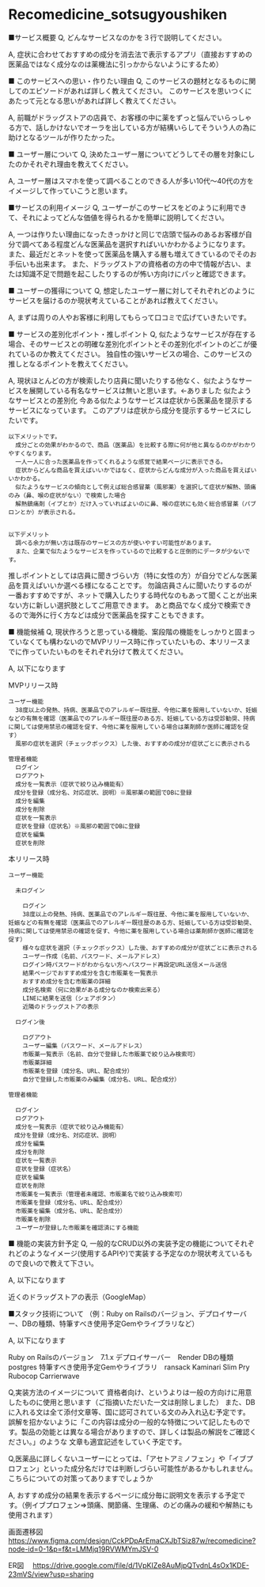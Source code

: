 # Recomedicine_sotsugyoushiken
■サービス概要
Q, どんなサービスなのかを３行で説明してください。

A, 症状に合わせておすすめの成分を消去法で表示するアプリ（直接おすすめの医薬品ではなく成分なのは薬機法に引っかからないようにするため）

■ このサービスへの思い・作りたい理由
Q, このサービスの題材となるものに関してのエピソードがあれば詳しく教えてください。
   このサービスを思いつくにあたって元となる思いがあれば詳しく教えてください。


A, 前職がドラッグストアの店員で、お客様の中に薬をずっと悩んでいらっしゃる方で、話しかけないでオーラを出している方が結構いらしてそういう人の為に助けとなるツールが作りたかった。

■ ユーザー層について
Q, 決めたユーザー層についてどうしてその層を対象にしたのかそれぞれ理由を教えてください。

A, ユーザー層はスマホを使って調べることのできる人が多い10代～40代の方をイメージして作っていこうと思います。


■サービスの利用イメージ
Q, ユーザーがこのサービスをどのように利用できて、それによってどんな価値を得られるかを簡単に説明してください。

A, 一つは作りたい理由になったきっかけと同じで店頭で悩みのあるお客様が自分で調べてある程度どんな医薬品を選択すればいいかわかるようになります。
   また、最近だとネットを使って医薬品を購入する層も増えてきているのでそのお手伝いも出来ます。
   また、ドラッグストアの資格者の方の中で情報が古い、または知識不足で問題を起こしたりするのが怖い方向けにパッと確認できます。


■ ユーザーの獲得について
Q, 想定したユーザー層に対してそれぞれどのようにサービスを届けるのか現状考えていることがあれば教えてください。

A, まずは周りの人やお客様に利用してもらって口コミで広げていきたいです。


■ サービスの差別化ポイント・推しポイント
Q, 似たようなサービスが存在する場合、そのサービスとの明確な差別化ポイントとその差別化ポイントのどこが優れているのか教えてください。
   独自性の強いサービスの場合、このサービスの推しとなるポイントを教えてください。

A, 現状ほとんどの方が検索したり店員に聞いたりする他なく、似たようなサービスを展開している有名なサービスは無いと思います。←ありました
   似たようなサービスとの差別化
    今ある似たようなサービスは症状から医薬品を提示するサービスになっています。
    このアプリは症状から成分を提示するサービスにしたいです。

    以下メリットです。
      成分ごとの効果がわかるので、商品（医薬品）を比較する際に何が他と異なるのかがわかりやすくなります。
      一人一人に合った医薬品を作ってくれるような感覚で結果ページに表示できる。
      症状からどんな商品を買えばいいかではなく、症状からどんな成分が入った商品を買えばいいかわかる。
      似たようなサービスの傾向として例えば総合感冒薬（風邪薬）を選択して症状が解熱、頭痛のみ（鼻、喉の症状がない）で検索した場合
      解熱鎮痛剤（イブとか）だけ入っていればよいのに鼻、喉の症状にも効く総合感冒薬（パブロンとか）が表示される。


    以下デメリット
      調べる余力が無い方は既存のサービスの方が使いやすい可能性があります。
      また、企業で似たようなサービスを作っているので比較すると圧倒的にデータが少ないです。

   推しポイントとしては店員に聞きづらい方（特に女性の方）が自分でどんな医薬品を買えばいいか選べる様になることです。
   勿論店員さんに聞いたりするのが一番おすすめですが、ネットで購入したりする時代なのもあって聞くことが出来ない方に新しい選択肢としてご用意できます。
   あと商品でなく成分で検索できるので海外に行く方などは成分で医薬品を探すこともできます。


■ 機能候補
Q, 現状作ろうと思っている機能、案段階の機能をしっかりと固まっていなくても構わないのでMVPリリース時に作っていたいもの、本リリースまでに作っていたいものをそれぞれ分けて教えてください。

A, 以下になります

  MVPリリース時

    ユーザー機能
      38度以上の発熱、持病、医薬品でのアレルギー既往歴、今他に薬を服用していないか、妊娠などの有無を確認（医薬品でのアレルギー既往歴のある方、妊娠している方は受診勧奨、持病に関しては使用禁忌の確認を促す、今他に薬を服用している場合は薬剤師か医師に確認を促す）
      風邪の症状を選択（チェックボックス）した後、おすすめの成分が症状ごとに表示される

    管理者機能
      ログイン
      ログアウト
      成分を一覧表示（症状で絞り込み機能有）
    　成分を登録（成分名、対応症状、説明）※風邪薬の範囲でDBに登録
      成分を編集
      成分を削除
      症状を一覧表示
      症状を登録（症状名）※風邪の範囲でDBに登録
      症状を編集
      症状を削除

  本リリース時

    ユーザー機能

      未ログイン

        ログイン
        38度以上の発熱、持病、医薬品でのアレルギー既往歴、今他に薬を服用していないか、妊娠などの有無を確認（医薬品でのアレルギー既往歴のある方、妊娠している方は受診勧奨、持病に関しては使用禁忌の確認を促す、今他に薬を服用している場合は薬剤師か医師に確認を促す）
        様々な症状を選択（チェックボックス）した後、おすすめの成分が症状ごとに表示される
        ユーザー作成（名前、パスワード、メールアドレス）
        ログイン時パスワードがわからない方へパスワード再設定URL送信メール送信
        結果ページでおすすめ成分を含む市販薬を一覧表示
        おすすめ成分を含む市販薬の詳細
        成分名検索（何に効果がある成分なのか検索出来る）
        LINEに結果を送信（シェアボタン）
        近隣のドラッグストアの表示

      ログイン後

        ログアウト
        ユーザー編集（パスワード、メールアドレス）
        市販薬一覧表示（名前、自分で登録した市販薬で絞り込み検索可）
        市販薬詳細
        市販薬を登録（成分名、URL、配合成分）
        自分で登録した市販薬のみ編集（成分名、URL、配合成分）

    管理者機能

      ログイン
      ログアウト
      成分を一覧表示（症状で絞り込み機能有）
    　成分を登録（成分名、対応症状、説明）
      成分を編集
      成分を削除
      症状を一覧表示
      症状を登録（症状名）
      症状を編集
      症状を削除
      市販薬を一覧表示（管理者未確認、市販薬名で絞り込み検索可）
      市販薬を登録（成分名、URL、配合成分）
      市販薬を編集（成分名、URL、配合成分）
      市販薬を削除
      ユーザーが登録した市販薬を確認済にする機能

■ 機能の実装方針予定
Q, 一般的なCRUD以外の実装予定の機能についてそれぞれどのようなイメージ(使用するAPIや)で実装する予定なのか現状考えているもので良いので教えて下さい。

A, 以下になります

  近くのドラッグストアの表示（GoogleMap）

■スタック技術について
（例：Ruby on Railsのバージョン、デプロイサーバー、DBの種類、特筆すべき使用予定Gemやライブラリなど）

A, 以下になります

  Ruby on Railsのバージョン　7.1.x
  デプロイサーバー　Render
  DBの種類　postgres
  特筆すべき使用予定Gemやライブラリ　ransack Kaminari Slim Pry Rubocop Carrierwave 

Q,実装方法のイメージについて
  資格者向け、というよりは一般の方向けに用意したものに使用と思います（ご指摘いただいた一文は削除しました）
  また、DBに入れる文は全て添付文章等、国に認可されている文のみ入れ込む予定です。
  誤解を招かないように「この内容は成分の一般的な特徴について記したものです。製品の効能とは異なる場合がありますので、詳しくは製品の解説をご確認ください。」のような
  文章も適宜記述をしていく予定です。

Q,医薬品に詳しくないユーザーにとっては、「アセトアミノフェン」や「イブプロフェン」といった成分名だけでは判断しづらい可能性があるかもしれません。  
  こちらについての対策ってありますでしょうか

A, おすすめ成分の結果を表示するページに成分毎に説明文を表示する予定です。（例イブプロフェン⇒頭痛、関節痛、生理痛、のどの痛みの緩和や解熱にも使用されます）

画面遷移図
  https://www.figma.com/design/CckPDpArEmaCXJbTSiz87w/recomedicine?node-id=0-1&p=f&t=LMMjq19RVWMYmJSV-0

ER図
　https://drive.google.com/file/d/1VpKIZe8AuMjpQTvdnL4sOx1KDE-23mVS/view?usp=sharing

